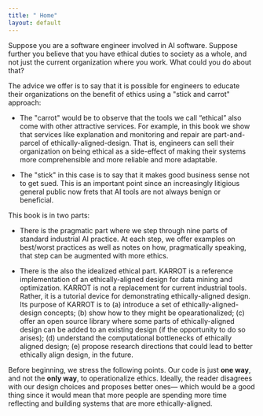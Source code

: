 ```yaml
---
title: " Home"
layout: default
---
```


Suppose you are a software engineer involved in AI software.
Suppose further you believe that you
have ethical duties  to society as a whole, and not just the current organization where you work.
What could you do about that?

The advice we offer is to say that
it is possible for engineers to educate their organizations on the benefit of
ethics using a "stick and carrot" approach:

- The "carrot" would be to observe that
the tools we call “ethical” also come with other attractive
services. For example, in this book we show that services like  explanation and monitoring and repair are part-and-parcel
of ethically-aligned-design.
That is, 
engineers can sell their organization on being ethical as a side-effect
of making their systems more comprehensible and more reliable and
more adaptable.

- The "stick" in this case is to say that it makes good business sense not to get sued.
This is an important point since an increasingly litigious
general public now  frets
that
AI
tools are not always benign or beneficial. 


This book is in two parts:

* There is the pragmatic part where we step through nine parts of standard industrial AI
practice. At each step, we offer examples on best/worst practices as well as notes on how,
pragmatically speaking, that step can be augmented with more ethics.

*  There is the also the idealized ethical part. KARROT is a reference implementation of an ethically-aligned design for data mining and optimization.
KARROT is not a replacement for current industrial tools. Rather, it is a tutorial device for demonstrating ethically-aligned design.
Its purpose of KARROT is to 
 (a) introduce a set of ethically-aligned-design concepts;
(b) show how to they might be opearationalized;
(c) offer an open source library where some parts of ethically-aligned design can be added to an existing design (if the opportunity
to do so arises);
(d)  understand the computational bottlenecks of ethically aligned design;
(e) propose research directions that could lead to better ethically align design, in the future.


Before beginning, we stress the following points. Our code is just **one way**, and not the **only way**,   to operationalize ethics. Ideally, the reader disagrees with our design choices and proposes better ones— which would be a good thing since it would mean that more people are spending more time reflecting and building systems that are more ethically-aligned.
